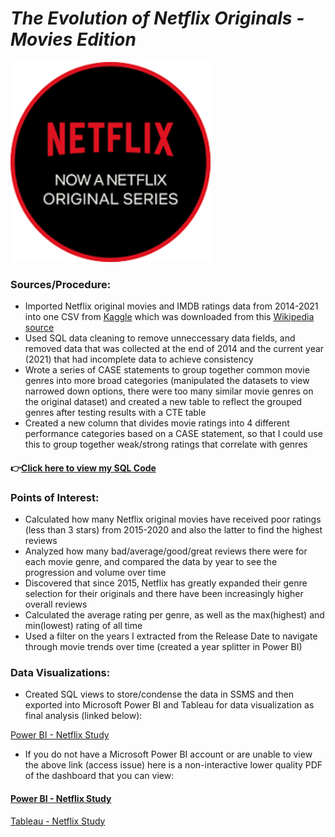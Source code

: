 # *The Evolution of Netflix Originals - Movies Edition*
![image](/netflix1.png)


### Sources/Procedure:
- Imported Netflix original movies and IMDB ratings data from 2014-2021 into one CSV from [Kaggle](https://www.kaggle.com/luiscorter/netflix-original-films-imdb-scores) which was downloaded from this [Wikipedia source](https://en.wikipedia.org/wiki/Lists_of_Netflix_original_films)
- Used SQL data cleaning to remove unneccessary data fields, and removed data that was collected at the end of 2014 and the current year (2021) that had incomplete data to achieve consistency
- Wrote a series of CASE statements to group together common movie genres into more broad categories (manipulated the datasets to view narrowed down options, there were too many similar movie genres on the original dataset) and created a new table to reflect the grouped genres after testing results with a CTE table
- Created a new column that divides movie ratings into 4 different performance categories based on a CASE statement, so that I could use this to group together weak/strong ratings that correlate with genres
#### 👉[Click here to view my SQL Code](https://github.com/itummino/PortfolioProjects/blob/main/NetflixData.sql)

### Points of Interest: 
- Calculated how many Netflix original movies have received poor ratings (less than 3 stars) from 2015-2020 and also the latter to find the highest reviews
- Analyzed how many bad/average/good/great reviews there were for each movie genre, and compared the data by year to see the progression and volume over time
- Discovered that since 2015, Netflix has greatly expanded their genre selection for their originals and there have been increasingly higher overall reviews
- Calculated the average rating per genre, as well as the max(highest) and min(lowest) rating of all time
- Used a filter on the years I extracted from the Release Date to navigate through movie trends over time (created a year splitter in Power BI)

### Data Visualizations:
- Created SQL views to store/condense the data in SSMS and then exported into Microsoft Power BI and Tableau for data visualization as final analysis (linked below):

[Power BI - Netflix Study](https://app.powerbi.com/reportEmbed?reportId=e1e8cc0d-89df-456a-8363-a5adab85367e&autoAuth=true&ctid=2c94bed6-d675-4d3d-a53b-7b461fd6acc2&config=eyJjbHVzdGVyVXJsIjoiaHR0cHM6Ly93YWJpLXVzLW5vcnRoLWNlbnRyYWwtcmVkaXJlY3QuYW5hbHlzaXMud2luZG93cy5uZXQvIn0%3D)
- If you do not have a Microsoft Power BI account or are unable to view the above link (access issue) here is a non-interactive lower quality PDF of the dashboard that you can view:
#### [Power BI - Netflix Study](https://raw.githubusercontent.com/itummino/PortfolioProjects/main/images/Nextflix%20Study.PNG)

[Tableau - Netflix Study](https://public.tableau.com/app/profile/isabel.tummino/viz/NetflixStudy/Dashboard1)
